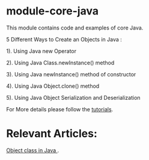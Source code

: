 # module-core-java
This module contains code and examples of core Java.


 5 Different Ways to Create an Objects in Java : 

 1). Using Java new Operator 

 2). Using Java Class.newInstance() method

 3). Using Java newInstance() method of constructor
 
 4). Using Java Object.clone() method

 5). Using Java Object Serialization and Deserialization
 

 For More details please follow the [tutorials](https://www.javacodestuffs.com/2022/10/5-different-ways-to-create-objects-in-java.html).

# Relevant Articles:

[Object class in Java ](https://www.javacodestuffs.com/2020/05/object-class-in-java.html).



